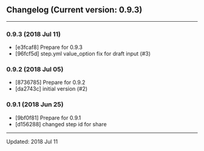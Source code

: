 ## Changelog (Current version: 0.9.3)

-----------------

### 0.9.3 (2018 Jul 11)

* [e3fcaf8] Prepare for 0.9.3
* [96fcf5d] step.yml value_option fix for draft input (#3)

### 0.9.2 (2018 Jul 05)

* [8736785] Prepare for 0.9.2
* [da2743c] initial version (#2)

### 0.9.1 (2018 Jun 25)

* [9bf0f81] Prepare for 0.9.1
* [d156288] changed step id for share

-----------------

Updated: 2018 Jul 11